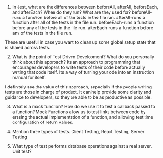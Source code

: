 <!-- Answers to the Short Answer Essay Questions go here -->


1. In Jest, what are the differences between beforeAll, afterAll, beforeEach, and afterEach? When do they run? What are they used for?
beforeAll-runs a function before all of the tests in the file run.
afterAll-runs a function after all of the tests in the file run.
beforeEach-runs a function before any of the tests in the file run.
afterEach-runs a function before any of the tests in the file run.

These are useful in case you want to clean up some global setup state that is shared across tests.

2. What is the point of Test Driven Development? What do you personally think about this approach?
Its an approach to programming that encourages developers to write tests of their code before actually writing that code itself. Its a way of turning your ode into an instruction manual for itself.

I definitely see the value of this approach, especially if the people writing tests are those in charge of product. It can help provide some clarity and guidance to developers, so they are able to be as productive as possible.

3. What is a mock function? How do we use it to test a callback passed to a function?
Mock Functions allow us to test links between code by erasing the actual implementation of a function, and allowing test time configuration of return values.

4. Mention three types of tests.
Client Testing, React Testing, Server Testing

5. What type of test performs database operations against a real server.
Unit test?